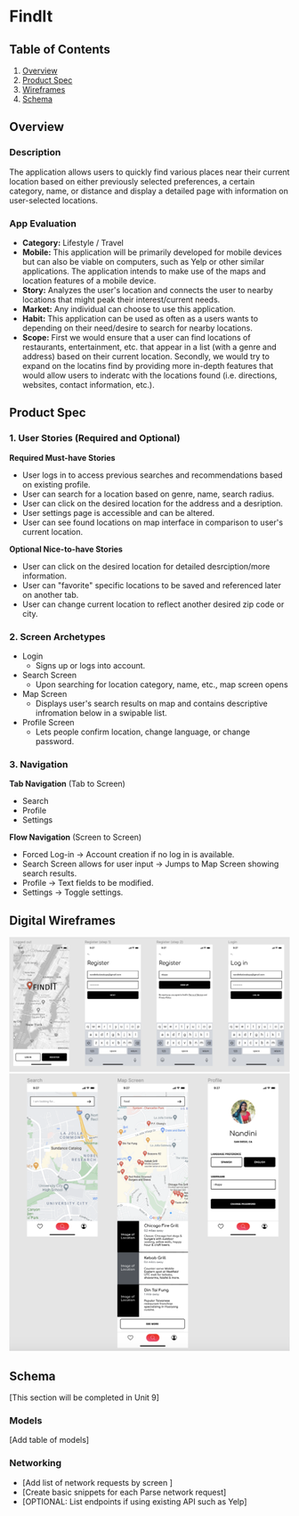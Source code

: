 # FindIt

## Table of Contents
1. [Overview](#Overview)
1. [Product Spec](#Product-Spec)
1. [Wireframes](#Wireframes)
2. [Schema](#Schema)

## Overview
### Description
The application allows users to quickly find various places near their current location based on either previously selected preferences, a certain category, name, or distance and display a detailed page with information on user-selected locations.

### App Evaluation
- **Category:** Lifestyle / Travel
- **Mobile:** This application will be primarily developed for mobile devices but can also be viable on computers, such as Yelp or other similar applications. The application intends to make use of the maps and location features of a mobile device.
- **Story:** Analyzes the user's location and connects the user to nearby locations that might peak their interest/current needs.
- **Market:** Any individual can choose to use this application.
- **Habit:** This application can be used as often as a users wants to depending on their need/desire to search for nearby locations.
- **Scope:** First we would ensure that a user can find locations of restaurants, entertainment, etc. that appear in a list (with a genre and address) based on their current location. Secondly, we would try to expand on the locatins find by providing more in-depth features that would allow users to inderatc with the locations found (i.e. directions, websites, contact information, etc.).

## Product Spec

### 1. User Stories (Required and Optional)

**Required Must-have Stories**

* User logs in to access previous searches and recommendations based on existing profile.
* User can search for a location based on genre, name, search radius.
* User can click on the desired location for the address and a desription.
* User settings page is accessible and can be altered.
* User can see found locations on map interface in comparison to user's current location.

**Optional Nice-to-have Stories**

* User can click on the desired location for detailed desrciption/more information.
* User can "favorite" specific locations to be saved and referenced later on another tab.
* User can change current location to reflect another desired zip code or city.

### 2. Screen Archetypes

* Login
  * Signs up or logs into account.
* Search Screen
  * Upon searching for location category, name, etc., map screen opens
* Map Screen
   * Displays user's search results on map and contains descriptive infromation below in a swipable list.
* Profile Screen
  * Lets people confirm location, change language, or change password.

### 3. Navigation

**Tab Navigation** (Tab to Screen)

* Search
* Profile
* Settings

**Flow Navigation** (Screen to Screen)

* Forced Log-in -> Account creation if no log in is available.
* Search Screen allows for user input -> Jumps to Map Screen showing search results.
* Profile -> Text fields to be modified. 
* Settings -> Toggle settings.

## Digital Wireframes
<img src="./login_screens.png" width=600>
<img src="./search_screens.png" width=600>

## Schema 
[This section will be completed in Unit 9]

### Models
[Add table of models]

### Networking
- [Add list of network requests by screen ]
- [Create basic snippets for each Parse network request]
- [OPTIONAL: List endpoints if using existing API such as Yelp]
